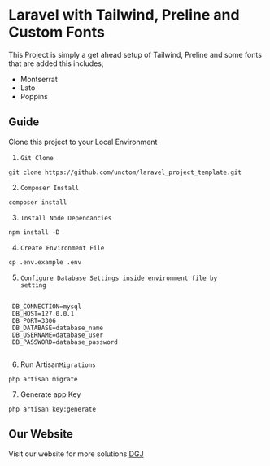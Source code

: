 # Laravel with Tailwind, Preline and Custom Fonts

This Project is simply a get ahead setup of Tailwind, Preline and some fonts that are added this includes;

-   Montserrat
-   Lato
-   Poppins

## Guide

Clone this project to your Local Environment

1. <code>Git Clone</code>
 <pre><code>git clone https://github.com/unctom/laravel_project_template.git</code></pre>

2. <code>Composer Install</code>
 <pre><code>composer install</code></pre>

3. <code>Install Node Dependancies</code>
 <pre><code>npm install -D</code></pre>

4. <code>Create Environment File</code>
 <pre><code>cp .env.example .env</code></pre>

5. <code>Configure Database Settings inside environment file by setting</code>
 <pre><code>
 DB_CONNECTION=mysql
 DB_HOST=127.0.0.1
 DB_PORT=3306
 DB_DATABASE=database_name
 DB_USERNAME=database_user
 DB_PASSWORD=database_password
 </code></pre>

6. Run Artisan<code>Migrations</code>
 <pre><code>php artisan migrate</code></pre>

7. Generate app Key
 <pre><code>php artisan key:generate</code></pre>

## Our Website

Visit our website for more solutions <a href="https://digitalgearjunction.africa">DGJ</a>
